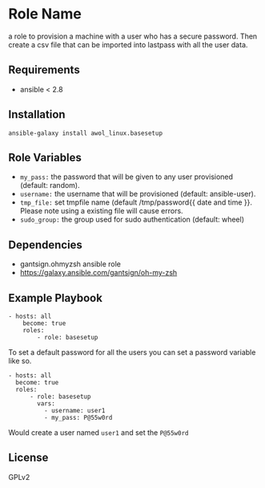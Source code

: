 Role Name
=========

a role to provision a machine with a user who has a secure password. Then create a csv file that can be imported into lastpass with all the user data.

Requirements
------------
- ansible < 2.8

Installation
------------
    ansible-galaxy install awol_linux.basesetup

Role Variables
--------------

- `my_pass:` the password that will be given to any user provisioned (default: random).  
- `username:` the username that will be provisioned (default: ansible-user).  
- `tmp_file:` set tmpfile name  (default /tmp/password{{ date and time }}. Please note using a existing file will cause errors.
- `sudo_group:` the group used for sudo authentication (default: wheel)

Dependencies
------------
- gantsign.ohmyzsh ansible role  
- https://galaxy.ansible.com/gantsign/oh-my-zsh

Example Playbook
----------------
    - hosts: all 
        become: true
        roles: 
            - role: basesetup

To set a default password for all the users you can set a password variable like so.

    - hosts: all 
      become: true
      roles: 
          - role: basesetup
            vars:
              - username: user1
              - my_pass: P@55w0rd

Would create a user named `user1` and set the `P@55w0rd`

License
-------

GPLv2